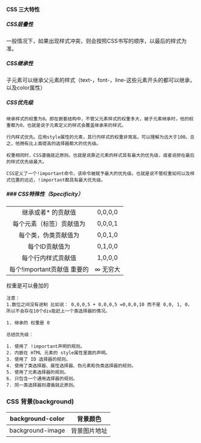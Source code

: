 #### CSS 三大特性
##### CSS层叠性
一般情况下，如果出现样式冲突，则会按照CSS书写的顺序，以最后的样式为准。
##### CSS继承性
子元素可以继承父元素的样式（text-，font-，line-这些元素开头的都可以继承，以及color属性）
##### CSS优先级
```
继承样式的权重为0。即在嵌套结构中，不管父元素样式的权重多大，被子元素继承时，他的权重都为0，也就是说子元素定义的样式会覆盖继承来的样式。

行内样式优先。应用style属性的元素，其行内样式的权重非常高，可以理解为远大于100。总之，他拥有比上面提高的选择器都大的优先级。

权重相同时，CSS遵循就近原则。也就是说靠近元素的样式具有最大的优先级，或者说排在最后的样式优先级最大。

CSS定义了一个!important命令，该命令被赋予最大的优先级。也就是说不管权重如何以及样式位置的远近，!important都具有最大优先级。
```
##### ### CSS特殊性（Specificity）
|||
|:--:|:--:|
|继承或者* 的贡献值|0,0,0,0|
|每个元素（标签）贡献值为|0,0,0,1|
|每个类，伪类贡献值为|0,0,1,0|
|每个ID贡献值为|0,1,0,0|
|每个行内样式贡献值|1,0,0,0|
|每个!important贡献值  重要的|∞ 无穷大|

权重是可以叠加的
```
注意：
1.数位之间没有进制 比如说： 0,0,0,5 + 0,0,0,5 =0,0,0,10 而不是 0,0, 1, 0， 所以不会存在10个div能赶上一个类选择器的情况。

1. 继承的 权重是 0  

总结优先级：

1. 使用了 !important声明的规则。
2. 内嵌在 HTML 元素的 style属性里面的声明。
3. 使用了 ID 选择器的规则。
4. 使用了类选择器、属性选择器、伪元素和伪类选择器的规则。
5. 使用了元素选择器的规则。
6. 只包含一个通用选择器的规则。
7. 同一类选择器则遵循就近原则。
```

### CSS 背景(background)
|background-color|背景颜色|
|:--:|:--:|
|background-image|背景图片地址|